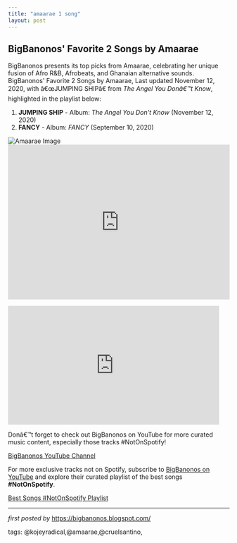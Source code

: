 ```yaml
---
title: "amaarae 1 song"
layout: post
---
```

<h2>BigBanonos' Favorite 2 Songs by Amaarae</h2>
<p>BigBanonos presents its top picks from Amaarae, celebrating her unique fusion of Afro R&B, Afrobeats, and Ghanaian alternative sounds. BigBanonos' Favorite 2 Songs by Amaarae, Last updated November 12, 2020, with â€œJUMPING SHIPâ€ from <em>The Angel You Donâ€™t Know</em>, highlighted in the playlist below:</p> <ol> <li><strong>JUMPING SHIP</strong> - Album: <em>The Angel You Don't Know</em> (November 12, 2020)</li> <li><strong>FANCY</strong> - Album: <em>FANCY</em> (September 10, 2020)</li>
</ol> <img alt="Amaarae Image" src="https://assets.teenvogue.com/photos/64b6c0fb409d63d4e3661bef/master/w_1600%2Cc_limit/TV_Amaarae_July2023_12.jpg" /> <div> <iframe allow="autoplay; clipboard-write; encrypted-media; fullscreen; picture-in-picture" allowfullscreen="" frameborder="0" height="352" loading="lazy" src="https://open.spotify.com/embed/playlist/0N7oluSMdRiFDA5IfdKoVd?utm_source=generator" width="100%"></iframe>
</div> <p><iframe frameborder="0" height="270" src="https://www.youtube.com/embed/Q-RCIu45VIc" width="480"></iframe></p><p>Donâ€™t forget to check out BigBanonos on YouTube for more curated music content, especially those tracks #NotOnSpotify!</p><p><a href="https://www.youtube.com/@BigBanonos">BigBanonos YouTube Channel</a></p>

<!--Subscribe and Playlist Links-->
<div>
    <p>For more exclusive tracks not on Spotify, subscribe to <a href="https://www.youtube.com/@BigBanonos" target="_blank">BigBanonos on YouTube</a> and explore their curated playlist of the best songs <strong>#NotOnSpotify</strong>.</p>
    <p><a href="https://www.youtube.com/playlist?list=PLtuNtuTatqI0kFahUCbtbfenC_ET5O_tr" target="_blank">Best Songs #NotOnSpotify Playlist<br /></a></p></div>

<hr />

<p><em>first posted by</em> <a href="https://bigbanonos.blogspot.com/" rel="noopener" target="_new">https://bigbanonos.blogspot.com/</a></p>

<p>tags: @kojeyradical,@amaarae,@cruelsantino,</p>
